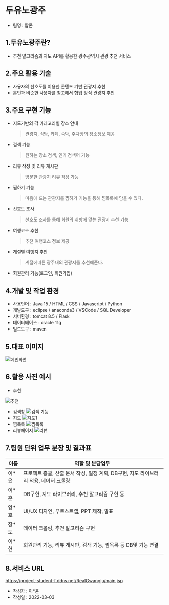 # 두유노광주
- 팀명 : 팝콘
## 1.두유노광주란? 
- 추천 알고리즘과 지도 API를 활용한 광주광역시 관광 추천 서비스 
## 2.주요 활용 기술
- 사용자의 선호도를 이용한 콘텐츠 기반 관광지 추천
- 본인과 비슷한 사용자를 참고해서 협업 방식 관광지 추천
## 3.주요 구현 기능
- 지도기반의 각 카테고리별 장소 안내
    > 관광지, 식당, 카페, 숙박, 주차장의 장소정보 제공
- 검색 기능
    > 원하는 장소 검색, 인기 검색어 기능
- 리뷰 작성 및 리뷰 게시판
    > 방문한 관광지 리뷰 작성 가능
- 찜하기 기능
    > 마음에 드는 관광지를 찜하기 기능을 통해 찜목록에 담을 수 있다.
- 선호도 조사
    > 선호도 조사를 통해 회원의 취향에 맞는 관광지 추천 기능
- 여행코스 추천
    > 추천 여행코스 정보 제공
- 계절별 여행지 추천
    > 계절에따른 광주내의 관광지를 추천해준다.
- 회원관리 기능(로그인, 회원가입)
## 4.개발 및 작업 환경
- 사용언어 : Java 15 / HTML / CSS / Javascript / Python
- 개발도구 : eclipse / anaconda3 / VSCode / SQL Developer
- 서버환경 : tomcat 8.5 / Flask
- 데이터베이스 : oracle 11g
- 빌드도구 : maven
## 5.대표 이미지
![메인화면](https://user-images.githubusercontent.com/97093411/156503777-1abc7cb1-6a7e-4409-bcfb-8cc8f94c5296.png)
## 6.활용 사진 예시
- 추천

![추천](https://user-images.githubusercontent.com/97093411/156504513-de9fc357-c8c9-45b1-bc3e-d1e7ff25d6c2.png)
- 검색창
![검색 기능](https://user-images.githubusercontent.com/97093411/156504526-f4be1cfd-3130-4435-8269-825f750c8e13.png)
- 지도
![지도1](https://user-images.githubusercontent.com/97093411/156504460-aa3ed903-bb7a-4a05-aea1-6cfe62b7e856.png)
- 찜목록
![찜목록](https://user-images.githubusercontent.com/97093411/156504470-eb5c9e8a-fe94-4aaf-a082-a2928f0cf64c.png)
- 리뷰페이지
![리뷰](https://user-images.githubusercontent.com/97093411/156504486-60f99fc3-afad-441a-812b-9085049db027.png)

## 7.팀원 단위 업무 분장 및 결과표
|이름|역할 및 분담업무|
|------|------|
|이*윤|프로젝트 총괄, 산출 문서 작성, 일정 계획, DB구현, 지도 라이브러리 적용, 데이터 크롤링|
|이*훈|DB구현, 지도 라이브러리, 추천 알고리즘 구현 등|
|양*호|UI/UX 디자인, 부트스트랩, PPT 제작, 발표|
|장*도|데이터 크롤링, 추천 알고리즘 구현|
|이*현|회원관리 기능, 리뷰 게시판, 검색 기능, 찜목록 등 DB및 기능 연결|


## 8.서비스 URL
https://project-student-f.ddns.net/RealGwangju/main.jsp
- 작성자 : 이*윤
- 작성일 : 2022-03-03

